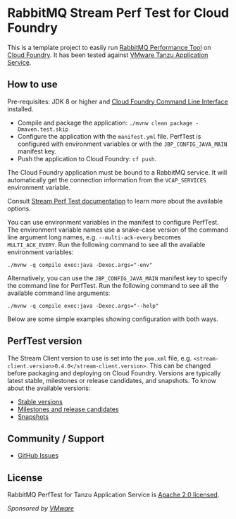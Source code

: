 # RabbitMQ Stream Perf Test for Cloud Foundry

This is a template project to easily run [RabbitMQ Performance Tool](https://www.rabbitmq.com/java-tools.html#throughput-load-testing)
on [Cloud Foundry](https://www.cloudfoundry.org/). It has been tested against
[VMware Tanzu Application Service](https://tanzu.vmware.com/application-service).

## How to use

Pre-requisites: JDK 8 or higher and
[Cloud Foundry Command Line Interface](https://docs.cloudfoundry.org/cf-cli/) installed.

* Compile and package the application: `./mvnw clean package -Dmaven.test.skip`
* Configure the application with the `manifest.yml` file. PerfTest is configured
with environment variables or with the `JBP_CONFIG_JAVA_MAIN` manifest key.
* Push the application to Cloud Foundry: `cf push`.

The Cloud Foundry application must be bound to a RabbitMQ service. It will automatically
get the connection information from the `VCAP_SERVICES` environment variable.

Consult [Stream Perf Test documentation](https://rabbitmq.github.io/rabbitmq-stream-java-client/stable/htmlsingle/#the-performance-tool)
to learn more about the available options.

You can use environment variables in the manifest to configure PerfTest.
The environment variable names use a snake-case version of the command line
argument long names, e.g. `--multi-ack-every` becomes `MULTI_ACK_EVERY`. Run the following
command to see all the available environment variables:

```
./mvnw -q compile exec:java -Dexec.args="-env"
```

Alternatively, you can use the `JBP_CONFIG_JAVA_MAIN` manifest key to specify
the command line for PerfTest. Run the following command to see
all the available command line arguments:

```
./mvnw -q compile exec:java -Dexec.args="--help"
```

Below are some simple examples showing configuration with both ways.

[comment]: <> (PerfTest runs 1 producer and 1 consumer by default, the following snippet)

[comment]: <> (shows how to use 1 producer and 2 consumers:)

[comment]: <> (```yaml)

[comment]: <> (# with environment variables)

[comment]: <> (env:)

[comment]: <> (  PRODUCERS: 1)

[comment]: <> (  CONSUMERS: 2)

[comment]: <> (# or with the full command line)

[comment]: <> (env:)

[comment]: <> (  JBP_CONFIG_JAVA_MAIN: >)

[comment]: <> (    { arguments: "-x 1 -y 2" })

[comment]: <> (```)

[comment]: <> (PerfTest uses by default 12-byte long messages, here is how to use 1 kB messages:)

[comment]: <> (```yaml)

[comment]: <> (# with environment variables)

[comment]: <> (env:)

[comment]: <> (  PRODUCERS: 1)

[comment]: <> (  CONSUMERS: 2)

[comment]: <> (  SIZE: 1000)

[comment]: <> (# or with the full command line)

[comment]: <> (env:)

[comment]: <> (  JBP_CONFIG_JAVA_MAIN: >)

[comment]: <> (    { arguments: "-x 1 -y 2 -s 1000" })

[comment]: <> (```)

[comment]: <> (Producers publish as fast as possible by default, here is how to limit)

[comment]: <> (the publishing rate to 500 messages / second:)

[comment]: <> (```yaml)

[comment]: <> (# with environment variables)

[comment]: <> (env:)

[comment]: <> (  PRODUCERS: 1)

[comment]: <> (  CONSUMERS: 2)

[comment]: <> (  RATE: 500)

[comment]: <> (# or with the full command line)

[comment]: <> (env:)

[comment]: <> (  JBP_CONFIG_JAVA_MAIN: >)

[comment]: <> (    { arguments: "-x 1 -y 2 --rate 500" })

[comment]: <> (```)

[comment]: <> (PerfTest uses by default one queue, here is how to define a sequence of queues,)

[comment]: <> (from `test-1` to `test-10`:)

[comment]: <> (```yaml)

[comment]: <> (# with environment variables)

[comment]: <> (env:)

[comment]: <> (  PRODUCERS: 10)

[comment]: <> (  CONSUMERS: 20)

[comment]: <> (  QUEUE_PATTERN: test-%d)

[comment]: <> (  QUEUE_PATTERN_FROM: 1)

[comment]: <> (  QUEUE_PATTERN_TO: 10)

[comment]: <> (# or with the full command line)

[comment]: <> (env:)

[comment]: <> (  JBP_CONFIG_JAVA_MAIN: >)

[comment]: <> (    { arguments: "-x 10 -y 20 --queue-pattern 'test-%d' --queue-pattern-from 1 --queue-pattern-to 10" })

[comment]: <> (```)

[comment]: <> (See PerfTest documentation on [high load simulation]&#40;https://rabbitmq.github.io/rabbitmq-perf-test/milestone/htmlsingle/#simulating-high-loads&#41;)

[comment]: <> (if you want to run hundreds of connections or more.)

[comment]: <> (## Metrics Support)

[comment]: <> (PerfTest has also options for metrics. Run the following command to see the)

[comment]: <> (available options as environment variables:)

[comment]: <> (```)

[comment]: <> (./mvnw -q compile exec:java -Dexec.args="-mh -env")

[comment]: <> (```)

[comment]: <> (Launch the following command to see the available options as command line arguments:)

[comment]: <> (```)

[comment]: <> (./mvnw -q compile exec:java -Dexec.args="-mh")

[comment]: <> (```)

## PerfTest version

The Stream Client version to use is set into the `pom.xml` file, e.g. `<stream-client.version>0.4.0</stream-client.version>`.
This can be changed before packaging and deploying on Cloud Foundry. Versions are typically latest stable,
milestones or release candidates, and snapshots. To know about the available versions:

 * [Stable versions](https://repo1.maven.org/maven2/com/rabbitmq/stream-client/)
 * [Milestones and release candidates](https://packagecloud.io/app/rabbitmq/maven-milestones/search?q=stream-client)
 * [Snapshots](https://oss.sonatype.org/content/repositories/snapshots/com/rabbitmq/stream-client/)

## Community / Support

* [GitHub Issues](https://github.com/rabbitmq/rabbitmq-stream-perf-test-for-cf/issues)

## License ##

RabbitMQ PerfTest for Tanzu Application Service is [Apache 2.0 licensed](https://www.apache.org/licenses/LICENSE-2.0.html).

_Sponsored by [VMware](https://vmware.com)_
